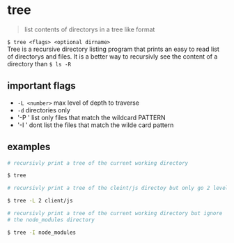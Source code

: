 # tree
> list contents of directorys in a tree like format  

`$ tree <flags> <optional dirname>`  
Tree is a recursive directory listing program that prints an easy to read list of directorys and files. It is a better way to recursivly see the content of a directory than `$ ls -R`

## important flags
* `-L <number>` max level of depth to traverse
* `-d` directories only
* '-P <PATTERN>' list only files that match the wildcard PATTERN
* '-I <PATTERN>' dont list the files that match the wilde card pattern

## examples
``` sh
# recursivly print a tree of the current working directory

$ tree
```

``` sh
# recursivly print a tree of the cleint/js directoy but only go 2 levels deep

$ tree -L 2 client/js
```
``` sh
# recursivly print a tree of the current working directory but ignore
# the node_modules directory

$ tree -I node_modules
```
